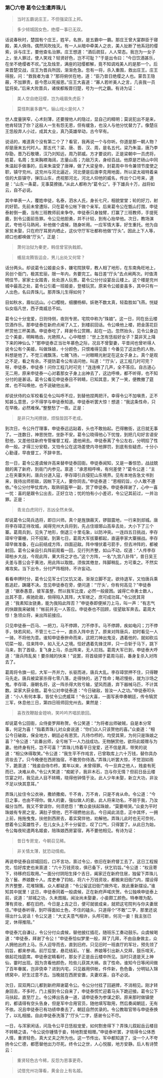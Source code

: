 <script type="text/javascript">
    var head = document.getElementsByTagName('head')[0];
    cssURL = '/public/article_1.css';
    linkTag = document.createElement('link');
    linkTag.href = cssURL;
    linkTag.setAttribute('type','text/css');
    linkTag.setAttribute('rel','stylesheet');
    head.appendChild(linkTag);
</script>
### 第〇六卷 葛令公生遣弄珠儿

> 当时五霸说庄王，不但强梁压上邦。

> 多少倾城因女色，绝缨一事已无双。

话说春秋时，楚国有个庄王，姓羋，名旅，是五霸中一霸。那庄王曾大宴群臣于寝殿，美人俱侍。偶然风吹烛灭。有一人从暗中牵美人之衣，美人扯断了他系冠的缨索，诉与庄王，要他查名治罪。庄王想道：“酒后疏狂，人人常态。我岂为一女子上，坐人罪过，使人笑戏？轻贤好色，岂不可耻？”于是出令曰：“今日饮酒甚乐，在坐不绝缨者不欢。”比及烛至，满座的冠缨都解，竟不知调戏美人的是那一个。后来晋楚交战，庄王为晋兵所因，渐渐危急。忽有一将，杀入重围，救出庄王。庄王得脱，问：“救我者为谁？”那将俯伏在地，道：“臣乃昔日绝缨之人也。蒙吾王隐蔽，不加罪责，臣今愿以死报恩。”庄王大喜道：“寡人若听美人之言，几丧我一员猛将矣。”后来大败晋兵，诸侯都叛晋归楚，号为一代之霸。有诗为证：

> 美人空自绝冠缨，岂为峨眉失虎臣？

> 莫怪荆襄多霸气，骊山戏火是何人？

世人度量狭窄，心术刻薄，还要搜他人的隐过，显自己的精明；莫说犯出不是来，他肯轻饶了你？这般人一生有怨无恩，但有缓急，也没人与他分忧替力了。像楚庄王恁般弃人小过，成其大业，真乃英雄举动，古今罕有。

说话的，难道真个没有第二个了？看官，我再说一个与你听。你道是那一朝人物？却是唐末五代时人。那五代？梁、唐、晋、汉、周，是名五代。梁乃朱温，唐乃李存勖，晋乃石敬瑭，汉乃刘知远，周乃郭威。方才要说的，正是梁朝中一员虎将，姓葛，名周；生来胸襟海阔，志量山高；力敌万夫，身经百战。他原是芒砀山中同朱温起手做事的，后来朱温受了唐禅，做了大梁皇帝，封葛周中书令兼领节度使之职，镇守兖州。这兖州与河北逼近，河北便是后唐李克用地面，所以梁太祖特着亲信的大臣镇守，弹压山东，虎视那河北，河北人仰他的威名，传出个口号来，道是：“山东一条葛，无事莫撩拨。”从此人都称为“葛令公”。手下雄兵十万，战将如云，自不必说。

其中单表一人，覆姓申徒，名泰，泗水人氏，身长七尺，相貌堂堂；轮的好刀，射的好箭。先前未曾遭际，只在葛令公帐下做个亲军。后来葛令公在甑山打围，申徒泰射倒一鹿，当有三班教师前来争夺。申徒泰只身独臂，打赢了三班教师，手提死鹿，到令公面前告罪。令公见他胆勇，并不计较，到有心抬举他。次日，教场演武，夸他弓马熟闲，补他做个虞候，随身听用。一应军情大事，好生重托。他为自家贫未娶，只在府厅耳房内栖止，这伙守厅军壮都称他做“厅头”。因此上下人等，顺口也都唤做“厅头”，正是：

> 萧何治狱为秦吏，韩信曾官执戟郎。

> 蠖屈龙腾皆运会，男儿出处又何常？

话分两头。却说葛令公姬妾众多，嫌宅院狭窄，教人相了地形，在东南角旺地上，另创个衙门，极其宏丽，限一年内，务要完工。每日差“厅头”去点闸两次。时值清明佳节，家家士女踏青，处处游人玩景。葛令公分付设宴岳云楼上。这个楼是兖州城中最高之处，葛令公引着一班姬妾，登楼玩赏。原来令公姬妾虽多，其中只有一人出色，名曰弄珠儿。那弄珠儿生得如何？

目如秋水，眉似远山。小口樱桃，细腰杨柳。妖艳不数太真，轻盈胜如飞燕。恍疑仙女临凡世，西子南威总不如。

葛令公十分宠爱，日则侍侧，夜则专房。宅院中称为“珠娘”。这一日，同在岳云楼饮酒作乐。那申徒泰在新府点闸了人工，到楼前回话。令公唤他上楼，把金莲花巨杯赏他三杯美酒。申徒泰吃了，拜谢令公赏赐，起在一边。忽然抬头，见令公身边立个美妾，明眸皓齿，光艳照人。心中暗想：“世上怎有恁般好女子？莫非天上降下来的神仙么？”那申徒泰正当壮年慕色之际，况且不曾娶妻，平昔间也曾听得人说令公有个美姬，叫做珠娘，十分颜色，只恨难得见面！今番见了这出色的人物，料想是他了。不觉三魂飘荡，七魄飞扬，一对眼睛光射定在这女子身上。真个是观之不足，看之有余。不提防葛令公有话问他，叫道：“‘厅头’，这工程几时可完？呀，申徒泰，申徒泰！问你工程几时可完！”连连唤了几声，全不答应。自古道心无二用，原来申徒泰一心对着那女子身上出神去了，这边呼唤，都不听得，也不知分付的是甚话。葛令公看见申徒泰目不转睛，已知其意，笑了一笑，便教撤了筵席，也不叫唤他，也不说破他出来。

却说伏侍的众军校看见令公叫呼不应，到替他捏两把汗。幸得令公不加嗔责，正不知甚么意思，少不得学与申徒泰知道。申徒泰听罢大惊！想道：“我这条性命，只在早晚，必然难保。”整整愁了一夜。正是：

> 是非只为闲撩拨，烦恼皆因不老成。

到次日，令公升厅理事，申徒泰远远跕着，头也不敢抬起。巴得散衙，这日就无事了。一连数日，神思恍惚，坐卧不安。葛令公晓得他心下忧惶，到把几句好言语安慰他，又差他往新府专管催督工程，遣他闸去。申徒泰离了令公左右，分明拾了性命一般。才得三分安稳，又怕令公在这场差使内寻他罪罚，到底有些疑虑，十分小心勤谨，早夜督工，不辞辛苦。

忽一日，葛令公差虞候许高来替申徒泰回衙。申徒泰闻知，又是一番惊恐，战战兢兢的离了新府，到衙门内参见。禀道：“承恩相呼唤，有何差使？”葛令公道：“主上在夹寨失利，唐兵分道入寇，李存璋引兵侵犯山东境界。见有本地告急文书到来，我待出师拒敌，因帐下无人，要你同去。”申徒泰道：“恩相钧旨，小人敢不遵依。”令公分付甲仗库内，取熟铜盔甲一副，赏了申徒泰。申徒泰拜谢了，心中一喜一忧：喜的是跟令公出去，正好立功；忧的怕有小小差迟，令公记其前过，一并治罪。正是：

> 青龙白虎同行，吉凶全然未保。

却说葛令公简兵选将，即日兴师。真个是旌旗蔽天，锣鼓震地，一行来到郯城。唐将李存璋正待攻城，闻得兖州大兵将到，先占住琅琊山高阜去处，大小下了三个寨。葛周兵到，见失了地形，倒退三十里屯紥，以防冲突。一连四五日挑战，李存璋牢守寨栅，只不招架。到第七日，葛周大军拔寨都起，直逼李家大寨搦战。李存璋早做准备，在山前结成方阵，四面迎敌。阵中埋伏着弓箭手，但去冲阵的，都被射回。葛令公亲自引兵阵前观看一回，见行列齐整，如山不动，叹道：“人传李存璋柏乡大战，今观此阵，果大将之才也。”这个方阵，一名“九宫八卦阵”，昔日吴王夫差与晋公会于黄池，用此阵以取胜。须俟其倦怠，阵脚稍乱，方可乘之。不然实难攻矣。当下出令，分付严阵相持，不许妄动。

看看申牌时分，葛令公见军士们又饥又渴，渐渐立脚不定。欲待退军，又怕唐兵乘胜追赶，踌躇不决。忽见申徒泰在旁，便问道：“‘厅头’，你有何高见？”申徒泰道：“据泰愚意，彼军虽整，然以我军比度，必然一般疲困。诚得亡命勇士数人，出其不意，疾驰赴敌，倘得陷入其阵，大军继之，庶可成功耳。”令公抚其背道：“我素知汝骁勇，能为我陷此阵否？”申徒泰即便掉刀上马，叫一声：“有志气的快跟我来破贼！”帐前并无一人答应。申徒泰也不回顾，径望敌军奔去。葛周大惊！急领众将，亲出阵前接应。

只见申徒泰一匹马、一把刀，马不停蹄，刀不停手。马不停蹄，疾如电闪；刀不停手，快若风轮。不管三七二十一，直杀入阵中去了。原来对阵唐兵，初时看见一人一骑，不将他为意。谁知申徒泰拚命而来，这把刀神出鬼没，遇着他的，就如砍瓜切菜一般，往来阵中，如入无人之境。恰好遇着先锋沈祥，只一合斩于马下，跳下马来，割了首级，复飞身上马，杀出阵来，无人拦挡。葛周大军已到，申徒泰大呼道：“唐兵阵乱矣！要杀贼的快来！”说罢，将首级掷于葛周马前，番身复杀入对阵去了。

葛周将令旗一招，大军一齐并力，长驱而进，唐兵大乱。李存璋禁押不住，只得鞭马先走。唐兵被梁家杀得七零八落，走得快的，逃了性命；略迟慢些，就为沙场之鬼。李存璋，唐朝名将，这一阵杀得大败亏输，望风而遁，弃下器械马匹，不计其数。梁家大获全胜。葛令公对申徒泰道：“今日破敌，皆汝一人之功。”申徒泰叩头道：“小人有何本事，皆仗令公虎威耳！”令公大喜，一面写表申奏朝廷，传令犒赏三军，休息他三日，第四日班师回兖州去。果然是：

> 喜孜孜鞭敲金镫响，笑吟吟齐唱凯歌回。

却说葛令公回衙，众侍妾罗拜称贺。令公笑道：“为将者出师破贼，自是本分常事，何足为喜！”指着弄珠儿对众妾说道：“你们众人只该贺他的喜。”众妾道：“相公今日破敌，保全地方，朝廷必有恩赏。凡侍巾栉的，均受其荣，为何只是珠娘之喜？”令公道：“此番出师，全亏帐下一人力战成功。无物酬赏他，欲将此姬赠与为妻。他终身有托，岂不可喜？”弄珠儿恃着平日宠爱，还不信是真，带笑的说道：“相公休得取笑。”令公道：“我生平不作戏言，已曾取库上六十万钱，替你具办资妆去了。只今晚便在西房独宿，不敢劳你侍酒。”弄珠儿听罢大惊，不觉泪如雨下，跪禀道：“贱妾自侍巾栉，累年以来，未曾得罪。今一旦弃之他人，贱妾有死而已，决难从命。”令公大笑道：“痴妮子，我非木石，岂与你无情？但前日岳云楼饮宴之时，我见此人目不转睛，晓得他钟情于汝。此人少年未娶，新立大功，非汝不足以快其意耳。”

弄珠儿扯住令公衣袂，撒娇撒痴，千不肯，万不肯，只是不肯从命。令公道：“今日之事，也由不得你。做人的妻，强似做人的妾。此人将来功名，不弱于我，乃汝福分当然。我又不曾误你，何须悲怨！”教众妾扶起珠娘，“莫要啼哭。”众妾为平时珠娘有专房之宠，满肚子恨他，巴不得撚他出去。今日闻此消息，正中其怀，一拥上前，拖拖曳曳，扶他到西房去，着实窝伴他，劝解他。弄珠儿此时也无可奈何，想着令公英雄性子，在儿女头上不十分留恋，叹了口气，只得罢了。从此日为始，令公每夜轮遣两名姬妾，陪珠娘西房宴宿，再不要他相见。有诗为证：

> 昔日专房宠，今朝召见稀。

> 非关情太薄，犹恐动情痴。

再说申徒泰自郯城回后，口不言功，禀过令公，依旧在新府督工去了。这日工程报完，恰好库吏也来禀道：“六十万钱资妆，俱已备下，伏乞钧旨。”令公道：“权且寄下，待移府后取用。”一面分付阴阳生择个吉日，阖家迁在新府住居，独留下弄珠儿及丫鬟、养娘数十人。库吏奉了钧帖，将六十万钱资妆，都搬来旧衙门内，摆设得齐齐整整，花堆锦簇。众人都疑道：“令公留这旧衙门做外宅，故此重新摆设。”谁知其中就里！这日，申徒泰同着一般虞候，正在新府声喏庆贺。令公独唤申徒泰上前，说道：“郯城之功，久未图报。闻汝尚未娶妻，小妾颇工颜色。特奉赠为配。薄有资妆，都在旧府。今日是上吉之日，便可就彼成亲，就把这宅院判与你夫妻居住。”申徒泰听得，到吓得面如土色，不住的磕头，只道得个“不敢”二字，那里还说得出什么说话！令公又道：“大丈夫意气相许，头颅可断，何况一妾！我主张已定，休得推阻。”

申徒泰兀自谦让，令公分付众虞候，替他披红插花，随班乐工奏动鼓乐。众虞候喝道：“申徒泰，拜谢了令公！”申徒泰恰似梦里一般，拜了几拜，不由自身做主，众人拥他出府上马。乐人迎导而去，直到旧府。只见旧时一班直厅的军壮，预先领了钧旨，都来参谒。前厅后堂，悬花结彩。丫鬟、养娘等引出新人交拜，鼓乐喧天，做起花烛筵席。申徒泰定睛看时，那女子正是岳云楼中所见。当时只道是天上神仙，霎时出现。因为贪看他颜色，险些儿获其大祸，丧了性命。谁知今日等闲间做了百年眷属，岂非侥幸？进到内宅，只见器用供帐，件件新，色色备，分明钻入锦绣窝中，好生过意不去。当晚就在西房安置，夫妻欢喜，自不必说。

次日，双双两口儿都到新府拜谢葛令公。令公分付挂了回避牌，不消相见。刚才转身回去，不多时，门上报到令公自来了，申徒泰慌忙迎着马头下跪迎接。葛令公下马扶起，直至厅上。令公捧出告身一道，请申徒泰为参谋之职。原来那时做镇使的，都请得有空头告身，但是军中合用官员，随他填写取用，然后奏闻朝廷，无有不依。况且申徒泰已有功绩申奏去了，朝廷自然优录的。令公教取官带与申徒泰换了，以礼相接。自此申徒泰洗落了“厅头”二字，感谢令公不尽。

一日，与浑家闲话，问及令公平日恁般宠爱，如何割舍得下？弄珠儿叙起岳云楼目不转睛之语，“令公说你锺情于妾，特地割爱相赠。”申徒泰听罢，才晓得令公体悉人情，重贤轻色，真大丈夫之所为也。这一节传出，军中都知道了，没一个人不夸扬令公仁德，都愿替他出力尽死。终令公之世，人心悦服，地方安静。后人有诗赞云：

> 重贤轻色古今稀，反怨为恩事更奇。

> 试借兖州功簿看，黄金台上有名姬。